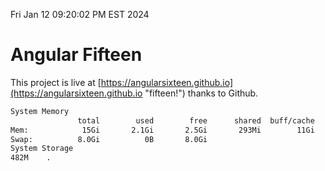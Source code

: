 Fri Jan 12 09:20:02 PM EST 2024

# Angular Fifteen


This project is live at [https://angularsixteen.github.io](https://angularsixteen.github.io "fifteen!") thanks to Github.

```bash
System Memory
               total        used        free      shared  buff/cache   available
Mem:            15Gi       2.1Gi       2.5Gi       293Mi        11Gi        13Gi
Swap:          8.0Gi          0B       8.0Gi
System Storage
482M	.
```
